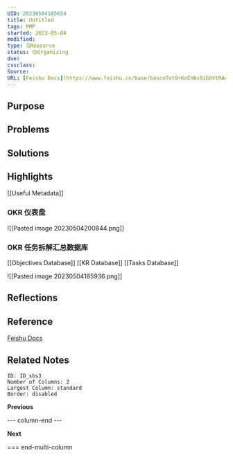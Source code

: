 ```yaml
---
UID: 20230504185654 
title: Untitled
tags: PMP
started: 2023-05-04
modified: 
type: 🗒️Resource 
status: 🟡Organizing
due:
cssclass:
Source:
URL: [Feishu Docs](https://www.feishu.cn/base/bascnTot0rKoEHAs9ibbVtRAeUe?&from=template_center&ccm_open_type=template_center)
---
```

## Purpose

## Problems

## Solutions

## Highlights
[[Useful Metadata]]
### OKR 仪表盘
![[Pasted image 20230504200844.png]]
### OKR 任务拆解汇总数据库
[[Objectives Database]]
[[KR Database]]
[[Tasks Database]]

![[Pasted image 20230504185936.png]]
## Reflections

## Reference 
[Feishu Docs](https://www.feishu.cn/base/bascnTot0rKoEHAs9ibbVtRAeUe?&from=template_center&ccm_open_type=template_center)
## Related Notes

```start-multi-column
ID: ID_sbs3
Number of Columns: 2
Largest Column: standard
Border: disabled 
```

**Previous**

--- column-end ---

**Next**


=== end-multi-column


